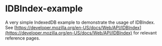 # IDBIndex-example
A very simple IndexedDB example to demonstrate the usage of IDBIndex. See [https://developer.mozilla.org/en-US/docs/Web/API/IDBIndex](https://developer.mozilla.org/en-US/docs/Web/API/IDBIndex) for relevant reference pages.
